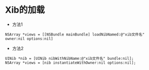 # Xib的加载
- 方法1

```objc
NSArray *views = [[NSBundle mainBundle] loadNibNamed:@"xib文件名" owner:nil options:nil]
```

- 方法2

```objc
UINib *nib = [UINib nibWithNibName:@"xib文件名" bundle:nil];
NSArray *views = [nib instantiateWithOwner:nil options:nil];
```
